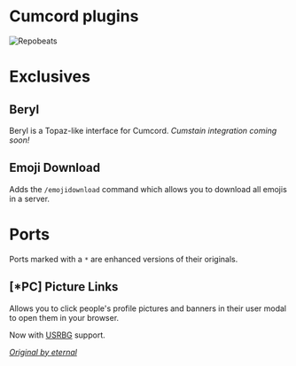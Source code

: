 # Cumcord plugins

![Repobeats](https://repobeats.axiom.co/api/embed/4ed4e71c22f9dd6bcc02e3309709b392bfaa73f3.svg "Repobeats analytics image")

# Exclusives

## Beryl

Beryl is a Topaz-like interface for Cumcord. _Cumstain integration coming soon!_

## Emoji Download

Adds the `/emojidownload` command which allows you to download all emojis in a server.

# Ports

Ports marked with a `*` are enhanced versions of their originals.

## [*PC] Picture Links

Allows you to click people's profile pictures and banners in their user modal to open them in your
browser.

Now with [USRBG](https://github.com/Discord-Custom-Covers/usrbg) support.

[_Original by eternal_](https://github.com/discord-modifications/picture-link)
